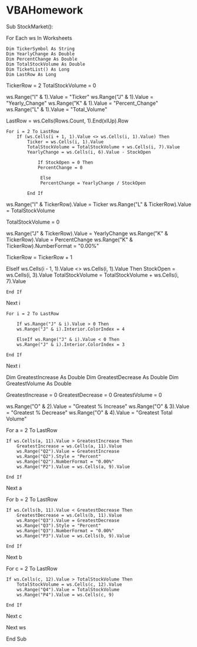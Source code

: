 # VBAHomework

Sub StockMarket():

For Each ws In Worksheets

    Dim TickerSymbol As String
    Dim YearlyChange As Double
    Dim PercentChange As Double
    Dim TotalStockVolume As Double
    Dim TicketList() As Long
    Dim LastRow As Long

TickerRow = 2
TotalStockVolume = 0

ws.Range("I" & 1).Value = "Ticker"
ws.Range("J" & 1).Value = "Yearly_Change"
ws.Range("K" & 1).Value = "Percent_Change"
ws.Range("L" & 1).Value = "Total_Volume"

LastRow = ws.Cells(Rows.Count, 1).End(xlUp).Row

    For i = 2 To LastRow
        If (ws.Cells(i + 1, 1).Value <> ws.Cells(i, 1).Value) Then
            Ticker = ws.Cells(i, 1).Value
            TotalStockVolume = TotalStockVolume + ws.Cells(i, 7).Value
            YearlyChange = ws.Cells(i, 6).Value - StockOpen
                
                If StockOpen = 0 Then
                PercentChange = 0
                    
                 Else
                 PercentChange = YearlyChange / StockOpen

            End If
                         
ws.Range("I" & TickerRow).Value = Ticker
ws.Range("L" & TickerRow).Value = TotalStockVolume

TotalStockVolume = 0

ws.Range("J" & TickerRow).Value = YearlyChange
ws.Range("K" & TickerRow).Value = PercentChange
ws.Range("K" & TickerRow).NumberFormat = "0.00%"

TickerRow = TickerRow + 1

ElseIf ws.Cells(i - 1, 1).Value <> ws.Cells(i, 1).Value Then
StockOpen = ws.Cells(i, 3).Value
TotalStockVolume = TotalStockVolume + ws.Cells(i, 7).Value

    End If

Next i

    For i = 2 To LastRow
    
        If ws.Range("J" & i).Value > 0 Then
        ws.Range("J" & i).Interior.ColorIndex = 4
        
        ElseIf ws.Range("J" & i).Value < 0 Then
        ws.Range("J" & i).Interior.ColorIndex = 3
            
    End If
    
Next i

Dim GreatestIncrease As Double
Dim GreatestDecrease As Double
Dim GreatestVolume As Double

GreatestIncrease = 0
GreatestDecrease = 0
GreatestVolume = 0

ws.Range("O" & 2).Value = "Greatest % Increase"
ws.Range("O" & 3).Value = "Greatest % Decrease"
ws.Range("O" & 4).Value = "Greatest Total Volume"

For a = 2 To LastRow

    If ws.Cells(a, 11).Value > GreatestIncrease Then
        GreatestIncrease = ws.Cells(a, 11).Value
        ws.Range("Q2").Value = GreatestIncrease
        ws.Range("Q2").Style = "Percent"
        ws.Range("Q2").NumberFormat = "0.00%"
        ws.Range("P2").Value = ws.Cells(a, 9).Value
    
    End If
    
Next a

For b = 2 To LastRow

    If ws.Cells(b, 11).Value < GreatestDecrease Then
        GreatestDecrease = ws.Cells(b, 11).Value
        ws.Range("Q3").Value = GreatestDecrease
        ws.Range("Q3").Style = "Percent"
        ws.Range("Q3").NumberFormat = "0.00%"
        ws.Range("P3").Value = ws.Cells(b, 9).Value
    
    End If
    
Next b

For c = 2 To LastRow

    If ws.Cells(c, 12).Value > TotalStockVolume Then
        TotalStockVolume = ws.Cells(c, 12).Value
        ws.Range("Q4").Value = TotalStockVolume
        ws.Range("P4").Value = ws.Cells(c, 9)
        
    End If
    
Next c

Next ws
         
End Sub


